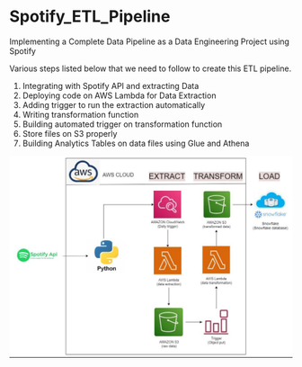 # Spotify_ETL_Pipeline

Implementing a Complete Data Pipeline as a Data Engineering Project using Spotify

Various steps listed below that we need to follow to create this ETL pipeline.

1. Integrating with Spotify API and extracting Data
2. Deploying code on AWS Lambda for Data Extraction
3. Adding trigger to run the extraction automatically
4. Writing transformation function
5. Building automated trigger on transformation function
6. Store files on S3 properly
7. Building Analytics Tables on data files using Glue and Athena

![alt text](image.png)